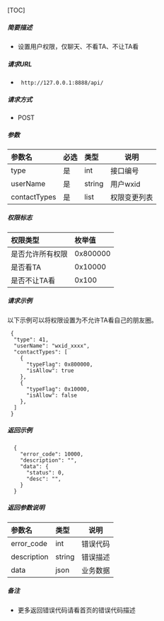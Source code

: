 


[TOC]
    
##### 简要描述

- 设置用户权限，仅聊天、不看TA、不让TA看

##### 请求URL
- ` http://127.0.0.1:8888/api/`
  
##### 请求方式
- POST 

##### 参数

| 参数名          | 必选 | 类型     | 说明     |
|:-------------|:---|:-------|--------|
| type         | 是  | int    | 接口编号   |
| userName     | 是  | string | 用户wxid |
| contactTypes | 是  | list   | 权限变更列表 |

##### 权限标志

|权限类型|枚举值|
|:----    |:---|
|是否允许所有权限|0x800000|
|是否看TA|0x10000|
|是否不让TA看|0x100|

##### 请求示例
以下示例可以将权限设置为不允许TA看自己的朋友圈。
```
 {
  "type": 41,
  "userName": "wxid_xxxx",
  "contactTypes": [
    {
      "typeFlag": 0x800000,
      "isAllow": true
    },
    {
      "typeFlag": 0x10000,
      "isAllow": false
    },
  ]
 } 
```

##### 返回示例 

``` 
  {
    "error_code": 10000,
    "description": "",
    "data": {
      "status": 0,
      "desc": "",
    }
  }
```

##### 返回参数说明 

|参数名|类型|说明|
|:-----  |:-----|-----                           |
|error_code |int   |错误代码  |
|description|string|错误描述|
|data|json|业务数据|

##### 备注 

- 更多返回错误代码请看首页的错误代码描述






